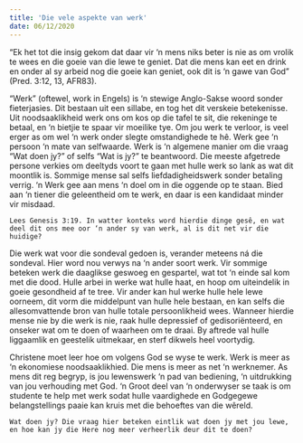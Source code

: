 ```yaml
---
title: 'Die vele aspekte van werk'
date: 06/12/2020
---
```


“Ek het tot die insig gekom dat daar vir ‘n mens niks beter is nie as om vrolik te wees en die goeie van die lewe te geniet. Dat die mens kan eet en drink en onder al sy arbeid nog die goeie kan geniet, ook dit is ‘n gawe van God” (Pred. 3:12, 13, AFR83).

“Werk” (oftewel, work in Engels) is ‘n stewige Anglo-Sakse woord sonder fieterjasies. Dit bestaan uit een sillabe, en tog het dit verskeie betekenisse. Uit noodsaaklikheid werk ons om kos op die tafel te sit, die rekeninge te betaal, en ‘n bietjie te spaar vir moeilike tye. Om jou werk te verloor, is veel erger as om wel ‘n werk onder slegte omstandighede te hê. Werk gee ‘n persoon ‘n mate van selfwaarde. Werk is ‘n algemene manier om die vraag “Wat doen jy?” of selfs “Wat is jy?” te beantwoord. Die meeste afgetrede persone verkies om deeltyds voort te gaan met hulle werk so lank as wat dit moontlik is. Sommige mense sal selfs liefdadigheidswerk sonder betaling verrig. ‘n Werk gee aan mens ‘n doel om in die oggende op te staan. Bied aan ‘n tiener die geleentheid om te werk, en daar is een kandidaat minder vir misdaad.

`Lees Genesis 3:19. In watter konteks word hierdie dinge gesê, en wat deel dit ons mee oor ‘n ander sy van werk, al is dit net vir die huidige?`

Die werk wat voor die sondeval gedoen is, verander meteens ná die sondeval. Hier word nou verwys na ‘n ander soort werk. Vir sommige beteken werk die daaglikse geswoeg en gespartel, wat tot ‘n einde sal kom met die dood. Hulle arbei in werke wat hulle haat, en hoop om uiteindelik in goeie gesondheid af te tree. Vir ander kan hul werke hulle hele lewe oorneem, dit vorm die middelpunt van hulle hele bestaan, en kan selfs die allesomvattende bron van hulle totale persoonlikheid wees. Wanneer hierdie mense nie by die werk is nie, raak hulle depressief of gedisoriënteerd, en onseker wat om te doen of waarheen om te draai. By aftrede val hulle liggaamlik en geestelik uitmekaar, en sterf dikwels heel voortydig.

Christene moet leer hoe om volgens God se wyse te werk. Werk is meer as ‘n ekonomiese noodsaaklikhied. Die mens is meer as net ‘n werknemer. As mens dit reg begryp, is jou lewenswerk ‘n pad van bediening, ‘n uitdrukking van jou verhouding met God. ‘n Groot deel van ‘n onderwyser se taak is om studente te help met werk sodat hulle vaardighede en Godgegewe belangstellings paaie kan kruis met die behoeftes van die wêreld.

`Wat doen jy? Die vraag hier beteken eintlik wat doen jy met jou lewe, en hoe kan jy die Here nog meer verheerlik deur dit te doen?`